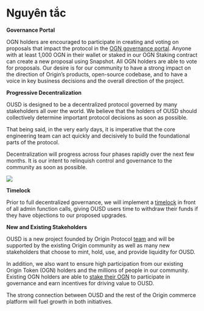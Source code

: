 # Nguyên tắc

**Governance Portal**

OGN holders are encouraged to participate in creating and voting on proposals that impact the protocol in the [OGN governance portal](https://vote.originprotocol.com). Anyone with at least 1,000 OGN in their wallet or staked in our OGN Staking contract can create a new proposal using Snapshot. All OGN holders are able to vote for proposals. Our desire is for our community to have a strong impact on the direction of Origin’s products, open-source codebase, and to have a voice in key business decisions and the overall direction of the project.

**Progressive Decentralization**

OUSD is designed to be a decentralized protocol governed by many stakeholders all over the world. We believe that the holders of OUSD should collectively determine important protocol decisions as soon as possible.

That being said, in the very early days, it is imperative that the core engineering team can act quickly and decisively to build the foundational parts of the protocol.

Decentralization will progress across four phases rapidly over the next few months. It is our intent to relinquish control and governance to the community as soon as possible.

![](../.gitbook/assets/ousd_docs_graphics_2%20%283%29.png)

**Timelock**

Prior to full decentralized governance, we will implement a [timelock](../smart-contracts/api/timelock.md) in front of all admin function calls, giving OUSD users time to withdraw their funds if they have objections to our proposed upgrades.

**New and Existing Stakeholders**

OUSD is a new project founded by Origin Protocol [team](www.originprotocol.com/team) and will be supported by the existing Origin community as well as many new stakeholders that choose to mint, hold, use, and provide liquidity for OUSD.

In addition, we also want to ensure high participation from our existing Origin Token \(OGN\) holders and the millions of people in our community. Existing OGN holders are able to [stake their OGN](ogn-staking.md) to participate in governance and earn incentives for driving value to OUSD.

The strong connection between OUSD and the rest of the Origin commerce platform will fuel growth in both initiatives.



